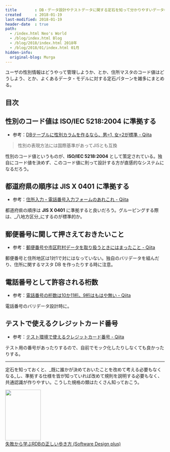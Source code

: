 ```yaml
---
title        : DB・データ設計やテストデータに関する定石を知って分かりやすいデータ構造にする
created      : 2018-01-19
last-modified: 2018-01-19
header-date  : true
path:
  - /index.html Neo's World
  - /blog/index.html Blog
  - /blog/2018/index.html 2018年
  - /blog/2018/01/index.html 01月
hidden-info:
  original-blog: Murga
---
```


ユーザの性別情報はどうやって管理しようか、とか、住所マスタのコード値はどうしよう、とか、よくあるデータ・モデルに対する定石パターンを雑多にまとめる。

## 目次

## 性別のコード値は ISO/IEC 5218:2004 に準拠する

- 参考：[DBテーブルに性別カラムを作るなら、男=1, 女=2が標準 - Qiita](https://qiita.com/yuba/items/567f8f47c9bb5a20200e)

> 性別の表現方法には国際基準があってJISとも互換

性別のコード値というものが、**ISO/IEC 5218:2004** として策定されている。独自にコード値を決めず、このコード値に則って設計する方が直感的なシステムになるだろう。

## 都道府県の順序は JIS X 0401 に準拠する

- 参考：[住所入力・電話番号入力フォームのあれこれ - Qiita](https://qiita.com/nappa/items/c5fa2211a05908357d7b)

都道府県の順序は **JIS X 0401** に準拠すると良いだろう。グルーピングする際は、_八地方区分_にするのが標準的か。

## 郵便番号に関して押さえておきたいこと

- 参考：[郵便番号や市区町村データを取り扱うときにはまったこと - Qiita](https://qiita.com/_takwat/items/3a121656425fac7bb820)

郵便番号と住所地区は1対1で対にはなっていない。独自のバリデータを組んだり、住所に関するマスタ DB を作ったりする時に注意。

## 電話番号として許容される桁数

- 参考：[電話番号の桁数は10か11桁。9桁はもはや無い - Qiita](https://qiita.com/tukiyo3/items/b994ffafb7f01e79fe34)

電話番号のバリデータ設計時に。

## テストで使えるクレジットカード番号

- 参考：[テスト環境で使えるクレジットカード番号 - Qiita](https://qiita.com/mimoe/items/8f5d9ce46b72b7fecff5)

テスト用の番号があったりするので、自前でモック化したりしなくても良かったりする。

---

定石を知っておくと、_既に誰かが決めておいたことを改めて考える必要もなくなる_し、準拠する仕様を皆が知っていれば改めて規則を説明する必要もなく、共通認識が作りやすい。こうした規格の類はたくさん知っておこう。

<div class="ad-amazon">
  <div class="ad-amazon-image">
    <a href="https://www.amazon.co.jp/dp/4297104083?tag=neos21-22&amp;linkCode=osi&amp;th=1&amp;psc=1">
      <img src="https://m.media-amazon.com/images/I/51B4ihagImL._SL160_.jpg" width="112" height="160">
    </a>
  </div>
  <div class="ad-amazon-info">
    <div class="ad-amazon-title">
      <a href="https://www.amazon.co.jp/dp/4297104083?tag=neos21-22&amp;linkCode=osi&amp;th=1&amp;psc=1">失敗から学ぶRDBの正しい歩き方 (Software Design plus)</a>
    </div>
  </div>
</div>
